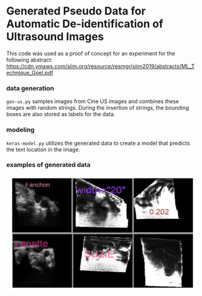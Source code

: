 # Generated Pseudo Data for Automatic De-identification of Ultrasound Images

This code was used as a proof of concept for an experiment for the following abstract:
https://cdn.ymaws.com/siim.org/resource/resmgr/siim2019/abstracts/ML_Technique_Goel.pdf

### data generation
`gen-us.py` samples images from Cine US images and combines these images with random strings. During the insertion of strings, the bounding boxes are also stored as labels for the data.

### modeling
`keras-model.py` utilizes the generated data to create a model that predicts the text location in the image.

### examples of generated data 

![examples of generated ultrasound data with pseudo text](generated_pseudo_data.png)

